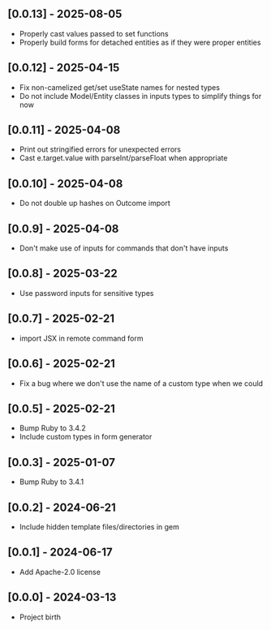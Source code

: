 ## [0.0.13] - 2025-08-05

- Properly cast values passed to set<State> functions
- Properly build forms for detached entities as if they were proper entities

## [0.0.12] - 2025-04-15

- Fix non-camelized get/set useState names for nested types
- Do not include Model/Entity classes in inputs types to simplify things for now

## [0.0.11] - 2025-04-08

- Print out stringified errors for unexpected errors
- Cast e.target.value with parseInt/parseFloat when appropriate

## [0.0.10] - 2025-04-08

- Do not double up hashes on Outcome import

## [0.0.9] - 2025-04-08

- Don't make use of inputs for commands that don't have inputs

## [0.0.8] - 2025-03-22

- Use password inputs for sensitive types

## [0.0.7] - 2025-02-21

- import JSX in remote command form

## [0.0.6] - 2025-02-21

- Fix a bug where we don't use the name of a custom type when we could

## [0.0.5] - 2025-02-21

- Bump Ruby to 3.4.2
- Include custom types in form generator

## [0.0.3] - 2025-01-07

- Bump Ruby to 3.4.1

## [0.0.2] - 2024-06-21

- Include hidden template files/directories in gem

## [0.0.1] - 2024-06-17

- Add Apache-2.0 license

## [0.0.0] - 2024-03-13

- Project birth
